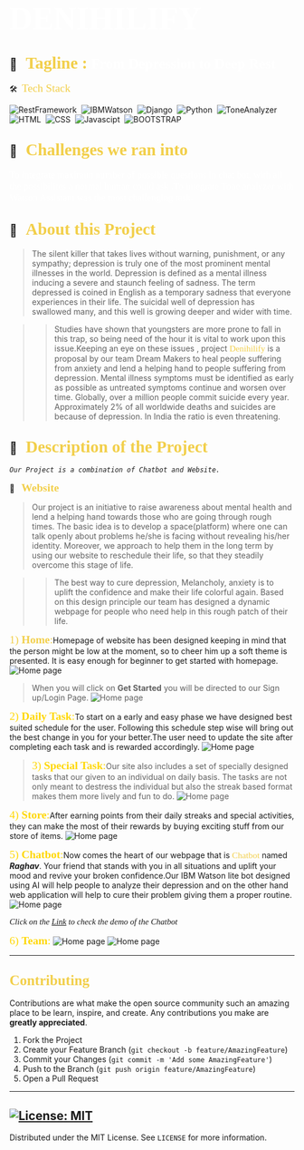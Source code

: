 # <span style="color:#fff; font-family: 'Bebas Neue'; font-size: 2em;">**DENIHILIFY** </span>

##  💼 &nbsp; <span style="color: #f2cf4a; font-family: Babas; font-size: 1.4em;">**Tagline :**</span><span style="color:#fff; font-family: 'Bebas Neue'; font-size: 1.2em;">  From Depression to Deep Rest
</span>

 🛠 &nbsp;<span style="color: #f2cf4a; font-family: Babas; font-size: 1.4em;">Tech Stack
</span>

![RestFramework](https://img.shields.io/badge/RestFramework%20-%23092E20.svg?&style=for-the-badge&logo=django&logoColor=white)&nbsp;
![IBMWatson](https://img.shields.io/badge/IBMWatson-%2320232a.svg?style=for-the-badge&logo=IBMWatson&logoColor=%2361DAFB)&nbsp;
![Django](https://img.shields.io/badge/django%20-%23092E20.svg?&style=for-the-badge&logo=django&logoColor=white)&nbsp;
![Python](https://img.shields.io/badge/python%20-%2314354C.svg?&style=for-the-badge&logo=python&logoColor=white)&nbsp;
![ToneAnalyzer](https://img.shields.io/badge/ToneAnalyzer-%2320232a.svg?style=for-the-badge&logo=IBMWatson&logoColor=%2361DAFB)&nbsp;
![HTML](https://img.shields.io/badge/html5%20-%23E34F26.svg?&style=for-the-badge&logo=html5&logoColor=white)&nbsp;
![CSS](https://img.shields.io/badge/css3%20-%231572B6.svg?&style=for-the-badge&logo=css3&logoColor=white)&nbsp;
![Javascipt](https://img.shields.io/badge/javascript%20-%23323330.svg?&style=for-the-badge&logo=javascript&logoColor=%23F7DF1E)&nbsp;
![BOOTSTRAP](https://img.shields.io/badge/Bootstrap-563D7C?style=for-the-badge&logo=bootstrap&logoColor=white)&nbsp;

##  💼 &nbsp; <span style="color: #f2cf4a; font-family: Babas; font-size: 1.4em;">**Challenges we ran into**
</span>
<span style="color:#fff; font-family: 'Bebas Neue'; font-size: 1.2em;">To integrate maximun number of possible questions in chat bot, with all the possibilites a normal human could ask .To integrate Tone analyzer with Watson Assistant was the most challenging task.
</span>

## 🔭 &nbsp; <span style="color: #f2cf4a; font-family: Babas; font-size: 1.4em;">About this Project
</span>

>The silent killer that takes lives without warning, punishment, or any sympathy; depression is truly one of the most prominent mental illnesses in the world. Depression is defined as a mental illness inducing a severe and staunch feeling of sadness. The term depressed is coined in English as a temporary sadness that everyone experiences in their life. The suicidal well of depression has swallowed many, and this well is growing deeper and wider with time. 

>>Studies have shown that youngsters are more prone to fall in this trap, so being need of the hour it is vital to work upon this issue.Keeping an eye on these issues , project <span style="color: #f2cf4a; font-family: Babas; font-size: 1.1em;">Denihilify
</span>is a proposal by our team  Dream Makers to heal people suffering from anxiety and lend a helping hand to people suffering from depression. Mental illness symptoms must be identified as early as possible as untreated symptoms continue and worsen over time. Globally, over a million people commit suicide every year. Approximately 2% of all worldwide deaths and suicides are because of depression. In India the ratio is even threatening.


## 🔭 &nbsp; <span style="color: #f2cf4a; font-family: Babas; font-size: 1.4em;">Description of the Project
</span>

_``Our Project is a combination of Chatbot and Website.``_

💼 &nbsp; <span style="color: #f2cf4a; font-family: Babas; font-size: 1.4em;">**Website**
</span>
<span style="color:#fff; font-family: 'Bebas Neue'; font-size: 1.2em;">
</span>

>Our project is an initiative to raise awareness about mental health and lend a helping hand towards those who are going through rough times. The basic idea is to develop a space(platform) where one can talk openly about problems he/she is facing without revealing his/her identity. Moreover, we approach to help them in the long term by using our website to reschedule their life, so that they steadily overcome this stage of life.

>>The best way to cure depression, Melancholy, anxiety is to uplift the confidence and make their life colorful again. Based on this design principle our team has designed a dynamic webpage for people who need help in this rough patch of their life. 

<span style="color: #f2cf4a; font-family: Babas; font-size: 1.4em;">1) **Home**:</span>Homepage of website has been designed keeping in mind that the person might be low at the moment, so to cheer him up a soft theme is presented. It is easy enough for beginner to get started with homepage. 
![Home page](./images/1.jpeg)

>When you will click on **Get Started** you will be directed to our Sign up/Login Page.
![Home page](./images/6.jpeg)

<span style="color:gold; font-family: Babas; font-size: 1.4em;">2) **Daily Task**:</span>To start on a early and easy phase we have designed best suited schedule for the user. Following this schedule step wise will bring out the best change in you for your better.The user need to update the site after completing each task and is rewarded accordingly.
![Home page](./images/3.jpeg)

><span style="color:gold; font-family: Babas; font-size: 1.4em;">3) **Special Task**:</span>Our site also includes a set of specially designed tasks that our given to an individual on daily basis. The tasks are not only meant to destress the individual but also the streak based format makes them more lively and fun to do.
![Home page](./images/3.jpeg)

<span style="color:gold; font-family: Babas; font-size: 1.4em;">4) **Store**:</span>After earning points from their daily streaks and special activities, they can make the most of their rewards by buying exciting stuff from our store of items.
![Home page](./images/4.jpeg)

<span style="color:gold; font-family: Babas; font-size: 1.4em;">5) **Chatbot**:</span>Now comes the heart of our webpage that is <span style="color: #f2cf4a; font-family: Babas; font-size: 1.1em;">Chatbot</span> named ***Raghav***. Your friend that stands with you in all situations and uplift your mood and revive your broken confidence.Our IBM Watson lite bot designed using AI will help people to analyze their depression and on the other hand web application will help to cure their problem giving them a proper routine.
![Home page](./images/5.jpg)

<span style="font-family: times, serif; font-size:11pt; font-style:italic">Click on the 
[Link](https://drive.google.com/file/d/1CXnzpZCOaGdLIogPopiNcQ4GtadVNMoc/view?usp=sharing)
to check the demo of the Chatbot</span>

<span style="color:gold; font-family: Babas; font-size: 1.4em;">6) **Team**:</span>
![Home page](./images/7.jpeg)
![Home page](./images/8.jpeg)

----
<!-- CONTRIBUTING -->

## <span style="color: #f2cf4a; font-family: Babas; font-size: 1.2em;">Contributing
</span>

Contributions are what make the open source community such an amazing place to be learn, inspire, and create. Any contributions you make are **greatly appreciated**.

1. Fork the Project
2. Create your Feature Branch (`git checkout -b feature/AmazingFeature`)
3. Commit your Changes (`git commit -m 'Add some AmazingFeature'`)
4. Push to the Branch (`git push origin feature/AmazingFeature`)
5. Open a Pull Request
----
<!-- LICENSE -->
## [![License: MIT](https://img.shields.io/badge/License-MIT-yellow.svg)](https://opensource.org/licenses/MIT)  

Distributed under the MIT License. See `LICENSE` for more information.














